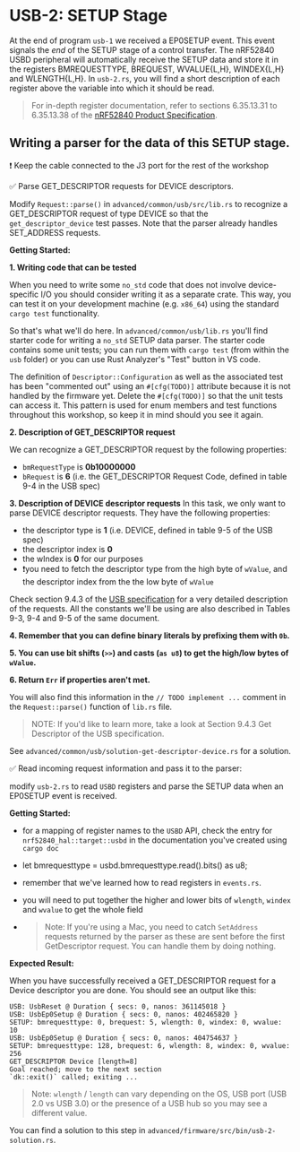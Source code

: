 # USB-2: SETUP Stage

At the end of program `usb-1` we received a EP0SETUP event. This event signals the *end* of the SETUP stage of a control transfer.  The nRF52840 USBD peripheral will automatically receive the SETUP data and store it in the registers BMREQUESTTYPE, BREQUEST, WVALUE{L,H}, WINDEX{L,H} and WLENGTH{L,H}.
In `usb-2.rs`, you will find a short description of each register above the variable into which it should be read.

> For in-depth register documentation, refer to sections 6.35.13.31 to 6.35.13.38 of the [nRF52840 Product Specification][nrf product spec].

[nrf product spec]: https://infocenter.nordicsemi.com/pdf/nRF52840_PS_v1.1.pdf

## Writing a parser for the data of this SETUP stage.

❗️ Keep the cable connected to the J3 port for the rest of the workshop

✅ Parse GET_DESCRIPTOR requests for DEVICE descriptors.

Modify `Request::parse()` in `advanced/common/usb/src/lib.rs` to recognize a GET_DESCRIPTOR request of type DEVICE so that the `get_descriptor_device` test passes. Note that the parser already handles SET_ADDRESS requests.

**Getting Started:**

**1. Writing code that can be tested**

When you need to write some `no_std` code that does not involve device-specific I/O you should consider writing it as a separate crate. This way, you can test it on your development machine (e.g. `x86_64`) using the standard `cargo test` functionality.

So that's what we'll do here. In `advanced/common/usb/lib.rs` you'll find starter code for writing a `no_std` SETUP data parser. The starter code contains some unit tests; you can run them with `cargo test` (from within the `usb` folder) or you can use Rust Analyzer's "Test" button in VS code.

The definition of `Descriptor::Configuration` as well as the associated test has been "commented out" using an `#[cfg(TODO)]` attribute because it is not handled by the firmware yet. Delete the `#[cfg(TODO)]` so that the unit tests can access it. This pattern is used for enum members and test functions throughout this workshop, so keep it in mind should you see it again.

**2. Description of GET_DESCRIPTOR request**

We can recognize a GET_DESCRIPTOR request by the following properties:
- `bmRequestType` is **0b10000000**
- `bRequest` is **6** (i.e. the GET_DESCRIPTOR Request Code, defined in table 9-4 in the USB spec)


**3. Description of DEVICE descriptor requests**
In this task, we only want to parse DEVICE descriptor requests. They have the following properties:

- the descriptor type is **1** (i.e. DEVICE, defined in table 9-5 of the USB spec)
- the descriptor index is **0**
- the wIndex is **0** for our purposes
- ❗️you need to fetch the descriptor type from the high byte of `wValue`, and the descriptor index from the the low byte of `wValue`

Check section 9.4.3 of the [USB specification][usb_spec] for a very detailed description of the requests. All the constants we'll be using are also described in Tables 9-3, 9-4 and 9-5 of the same document.

**4. Remember that you can define binary literals by prefixing them with `0b`.**

**5. You can use bit shifts (`>>`) and casts (`as u8`) to get the high/low bytes of `wValue`.**

**6. Return `Err` if properties aren't met.**


You will also find this information in the `// TODO implement ...` comment in the `Request::parse()` function of `lib.rs` file.
 > NOTE: If you'd like to learn more, take a look at Section 9.4.3 Get Descriptor of the USB specification.

See `advanced/common/usb/solution-get-descriptor-device.rs` for a solution.

✅ Read incoming request information and pass it to the parser:

modify `usb-2.rs` to read `USBD` registers and parse the SETUP data when an EP0SETUP event is received.

**Getting Started:**

- for a mapping of register names to the `USBD` API, check the entry for `nrf52840_hal::target::usbd` in the documentation you've created using `cargo doc`
- let bmrequesttype = usbd.bmrequesttype.read().bits() as u8;
- remember that we've learned how to read registers in `events.rs`.
- you will need to put together the higher and lower bits of `wlength`, `windex` and `wvalue` to get the whole field

- > Note: If you're using a Mac, you need to catch `SetAddress` requests returned by the parser as these are sent before the first GetDescriptor request. You can handle them by doing nothing.

**Expected Result:**

When you have successfully received a GET_DESCRIPTOR request for a Device descriptor you are done. You should see an output like this:

``` console
USB: UsbReset @ Duration { secs: 0, nanos: 361145018 }
USB: UsbEp0Setup @ Duration { secs: 0, nanos: 402465820 }
SETUP: bmrequesttype: 0, brequest: 5, wlength: 0, windex: 0, wvalue: 10
USB: UsbEp0Setup @ Duration { secs: 0, nanos: 404754637 }
SETUP: bmrequesttype: 128, brequest: 6, wlength: 8, windex: 0, wvalue: 256
GET_DESCRIPTOR Device [length=8]
Goal reached; move to the next section
`dk::exit()` called; exiting ...
```

> Note: `wlength` / `length` can vary depending on the OS, USB port (USB 2.0 vs USB 3.0) or the presence of a USB hub so you may see a different value.


You can find a solution to this step in `advanced/firmware/src/bin/usb-2-solution.rs`.

[usb_spec]: https://www.usb.org/document-library/usb-20-specification
